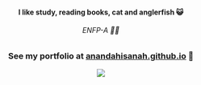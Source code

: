
<h4 align="center">I like study, reading books, cat and anglerfish 😺</h4>
<h6 align="center">ENFP-A 🫸🫷</h6>
<h3 align="center" width="100%">
  
  See my portfolio at [anandahisanah.github.io](https://anandahisanah.github.io)  🤟
</h3>

<div align="center">
  <img src="https://github-readme-stats.vercel.app/api/top-langs?username=anandahisanah&layout=compact"/>
</div>

<!--
**anandahisanah/anandahisanah** is a ✨ _special_ ✨ repository because its `README.md` (this file) appears on your GitHub profile.

Here are some ideas to get you started:

- 🔭 I’m currently working on ...
- 🌱 I’m currently learning ...
- 👯 I’m looking to collaborate on ...
- 🤔 I’m looking for help with ...
- 💬 Ask me about ...
- 📫 How to reach me: ...
- 😄 Pronouns: ...
- ⚡ Fun fact: ...
-->
